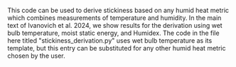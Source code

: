 This code can be used to derive stickiness based on any humid heat metric which combines measurements of temperature and humidity. In the main text of Ivanovich et al. 2024, we show results for the derivation using wet bulb temperature, moist static energy, and Humidex. The code in the file here titled "stickiness_derivation.py" uses wet bulb temperature as its template, but this entry can be substituted for any other humid heat metric chosen by the user.
